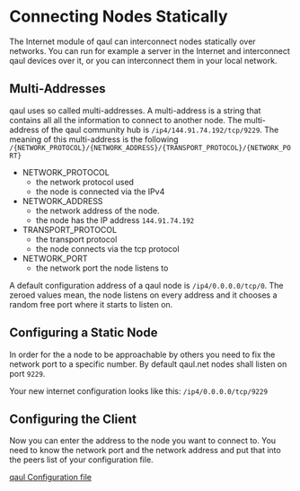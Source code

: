 # Connecting Nodes Statically

The Internet module of qaul can interconnect nodes statically over networks.
You can run for example a server in the Internet and interconnect qaul devices
over it, or you can interconnect them in your local network.


## Multi-Addresses

qaul uses so called multi-addresses. A multi-address is a string that contains all
all the information to connect to another node.
The multi-address of the qaul community hub is `/ip4/144.91.74.192/tcp/9229`.
The meaning of this multi-address is the following `/{NETWORK_PROTOCOL}/{NETWORK_ADDRESS}/{TRANSPORT_PROTOCOL}/{NETWORK_PORT}`

* NETWORK_PROTOCOL
  * the network protocol used
  * the node is connected via the IPv4
* NETWORK_ADDRESS
  * the network address of the node.
  * the node has the IP address `144.91.74.192`
* TRANSPORT_PROTOCOL
  * the transport protocol
  * the node connects via the tcp protocol
* NETWORK_PORT
  * the network port the node listens to


A default configuration address of a qaul node is `/ip4/0.0.0.0/tcp/0`.
The zeroed values mean, the node listens on every address and it chooses
a random free port where it starts to listen on.


## Configuring a Static Node

In order for the a node to be approachable by others you need to fix the network port to a specific number.
By default qaul.net nodes shall listen on port `9229`.

Your new internet configuration looks like this: `/ip4/0.0.0.0/tcp/9229`


## Configuring the Client

Now you can enter the address to the node you want to connect to.
You need to know the network port and the network address and put that into the peers list of your configuration file.

[qaul Configuration file](qaul/rust/configuration.md)
